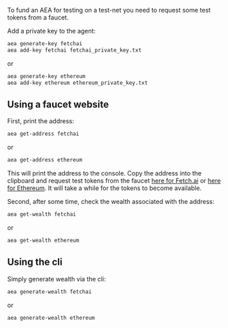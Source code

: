 
To fund an AEA for testing on a test-net you need to request some test tokens from a faucet.

Add a private key to the agent:
``` bash
aea generate-key fetchai
aea add-key fetchai fetchai_private_key.txt
```
or
``` bash
aea generate-key ethereum
aea add-key ethereum ethereum_private_key.txt
```

## Using a faucet website

First, print the address:
``` bash
aea get-address fetchai
```
or 
``` bash
aea get-address ethereum
```

This will print the address to the console. Copy the address into the clipboard and request test tokens from the faucet <a href="https://explore-testnet.fetch.ai/tokentap" target="_blank">here for Fetch.ai</a> or <a href="https://faucet.metamask.io/" target="_blank">here for Ethereum</a>. It will take a while for the tokens to become available.

Second, after some time, check the wealth associated with the address:
``` bash
aea get-wealth fetchai
```
or
``` bash
aea get-wealth ethereum
```

## Using the cli
Simply generate wealth via the cli:
``` bash
aea generate-wealth fetchai
```
or 
``` bash
aea generate-wealth ethereum
```

<br />
